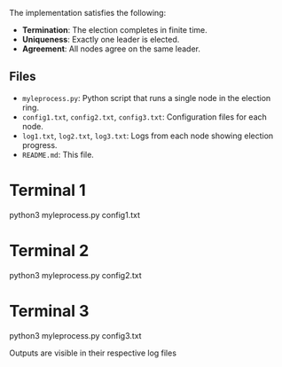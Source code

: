 The implementation satisfies the following:
- **Termination**: The election completes in finite time.
- **Uniqueness**: Exactly one leader is elected.
- **Agreement**: All nodes agree on the same leader.

## Files

- `myleprocess.py`: Python script that runs a single node in the election ring.
- `config1.txt`, `config2.txt`, `config3.txt`: Configuration files for each node.
- `log1.txt`, `log2.txt`, `log3.txt`: Logs from each node showing election progress.
- `README.md`: This file.

# Terminal 1
python3 myleprocess.py config1.txt

# Terminal 2
python3 myleprocess.py config2.txt

# Terminal 3
python3 myleprocess.py config3.txt

Outputs are visible in their respective log files
